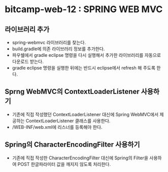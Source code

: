 # bitcamp-web-12 : SPRING WEB MVC

## 라이브러리 추가
- spring-webmvc 라이브러리를 찾는다.
- build.gradle에 의존 라이브러리 정보를 추가한다.
- 파우쉘에서 gradle eclipse 명령을 다시 실행해서 추가한 라이브러리를 자동으로 다운로드 받는다.
- gradle eclipse 명령을 실행한 뒤에는 반드시 eclipse에서 refresh 해 주도록 한다.

## Sprng WebMVC의 ContextLoaderListener 사용하기
- 기존에 직접 작성했던 ContextLoaderListener 대신에 Spring WebMVC에서 제공하는 ContextLoaderListener 클래스를 사용한다.
- /WEB-INF/web.xml에 리스너를 등록해야 한다.

## Spring의 CharacterEncodingFilter 사용하기
- 기존에 직접 작성한 CharacterEncodingFilter 대신에 Spring의 Filter을 사용하여 POST 한글파라미터 값을 깨지지 않도록 처리한다.